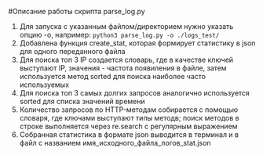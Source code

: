 #Описание работы скрипта parse_log.py
1) Для запуска с указанным файлом/директорием нужно указать опцию -o, например:  `python3 parse_log.py -o ./logs_test/`
2) Добавлена функция create_stat, которая формирует статистику в json для одного переданного файла
3) Для поиска топ 3 IP создается словарь, где в качестве ключей выступают IP, значения - частота появиления в файле, затем используется метод 
sorted для поиска наиболее часто используемых
4) Для поиска топ 3 самых долгих запросов аналогично используется sorted для списка значений времени
5) Количество запросов по HTTP-методам собирается с помощью словаря, где ключами выступают типы методв; поиск методов в строке выполняется через re.search с регулярным выражением 
6) Собранная статистика в формате json выводится в терминал и в файл с названием имя_исходного_файла_логов_stat.json
   


